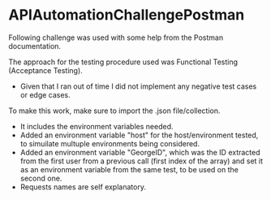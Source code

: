 # APIAutomationChallengePostman

Following challenge was used with some help from the Postman documentation.

The approach for the testing procedure used was Functional Testing (Acceptance Testing).
- Given that I ran out of time I did not implement any negative test cases or edge cases.

To make this work, make sure to import the .json file/collection.
- It includes the environment variables needed.
- Added an environment variable "host" for the host/environment tested, to simuilate multuple environments being considered.
- Added an environment variable "GeorgeID", which was the ID extracted from the first user from a previous call (first index of the array) and set it as an environment variable from the same test, to be used on the second one.
- Requests names are self explanatory.
